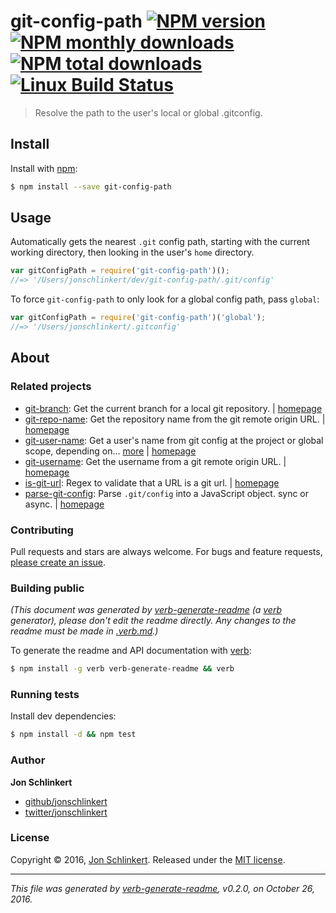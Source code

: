 # git-config-path [![NPM version](https://img.shields.io/npm/v/git-config-path.svg?style=flat)](https://www.npmjs.com/package/git-config-path) [![NPM monthly downloads](https://img.shields.io/npm/dm/git-config-path.svg?style=flat)](https://npmjs.org/package/git-config-path)  [![NPM total downloads](https://img.shields.io/npm/dt/git-config-path.svg?style=flat)](https://npmjs.org/package/git-config-path) [![Linux Build Status](https://img.shields.io/travis/jonschlinkert/git-config-path.svg?style=flat&label=Travis)](https://travis-ci.org/jonschlinkert/git-config-path)

> Resolve the path to the user's local or global .gitconfig.

## Install

Install with [npm](https://www.npmjs.com/):

```sh
$ npm install --save git-config-path
```

## Usage

Automatically gets the nearest `.git` config path, starting with the current working directory, then looking in the user's `home` directory.

```js
var gitConfigPath = require('git-config-path')();
//=> '/Users/jonschlinkert/dev/git-config-path/.git/config'
```

To force `git-config-path` to only look for a global config path, pass `global`:

```js
var gitConfigPath = require('git-config-path')('global');
//=> '/Users/jonschlinkert/.gitconfig'
```

## About

### Related projects

* [git-branch](https://www.npmjs.com/package/git-branch): Get the current branch for a local git repository. | [homepage](https://github.com/jonschlinkert/git-branch)
* [git-repo-name](https://www.npmjs.com/package/git-repo-name): Get the repository name from the git remote origin URL. | [homepage](https://github.com/jonschlinkert/git-repo-name)
* [git-user-name](https://www.npmjs.com/package/git-user-name): Get a user's name from git config at the project or global scope, depending on… [more](https://github.com/jonschlinkert/git-user-name) | [homepage](https://github.com/jonschlinkert/git-user-name)
* [git-username](https://www.npmjs.com/package/git-username): Get the username from a git remote origin URL. | [homepage](https://github.com/jonschlinkert/git-username)
* [is-git-url](https://www.npmjs.com/package/is-git-url): Regex to validate that a URL is a git url. | [homepage](https://github.com/jonschlinkert/is-git-url)
* [parse-git-config](https://www.npmjs.com/package/parse-git-config): Parse `.git/config` into a JavaScript object. sync or async. | [homepage](https://github.com/jonschlinkert/parse-git-config)

### Contributing

Pull requests and stars are always welcome. For bugs and feature requests, [please create an issue](../../issues/new).

### Building public

_(This document was generated by [verb-generate-readme](https://github.com/verbose/verb-generate-readme) (a [verb](https://github.com/verbose/verb) generator), please don't edit the readme directly. Any changes to the readme must be made in [.verb.md](.verb.md).)_

To generate the readme and API documentation with [verb](https://github.com/verbose/verb):

```sh
$ npm install -g verb verb-generate-readme && verb
```

### Running tests

Install dev dependencies:

```sh
$ npm install -d && npm test
```

### Author

**Jon Schlinkert**

* [github/jonschlinkert](https://github.com/jonschlinkert)
* [twitter/jonschlinkert](http://twitter.com/jonschlinkert)

### License

Copyright © 2016, [Jon Schlinkert](https://github.com/jonschlinkert).
Released under the [MIT license](https://github.com/jonschlinkert/git-config-path/blob/master/LICENSE).

***

_This file was generated by [verb-generate-readme](https://github.com/verbose/verb-generate-readme), v0.2.0, on October 26, 2016._
